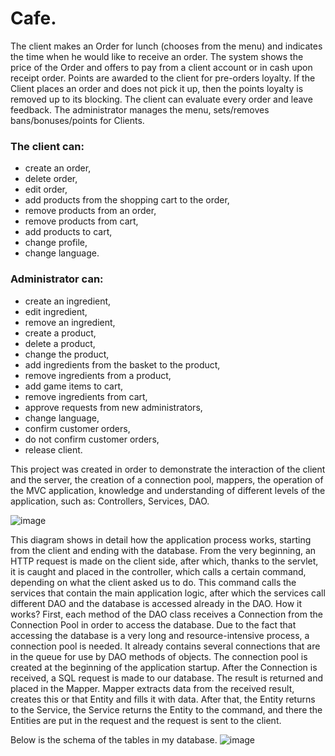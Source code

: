 # Cafe. 
The client makes an Order for lunch (chooses from the menu) and indicates the time
when he would like to receive an order. The system shows the price of the Order and
offers to pay from a client account or in cash upon receipt
order. Points are awarded to the client for pre-orders
loyalty. If the Client places an order and does not pick it up, then the points
loyalty is removed up to its blocking. The client can evaluate
every order and leave feedback. The administrator manages the menu,
sets/removes bans/bonuses/points for Clients.

### The client can:
+ create an order,
+ delete order,
+ edit order,
+ add products from the shopping cart to the order,
+ remove products from an order,
+ remove products from cart,
+ add products to cart,
+ change profile,
+ change language.

### Administrator can:
+ create an ingredient,
+ edit ingredient,
+ remove an ingredient,
+ create a product,
+ delete a product,
+ change the product,
+ add ingredients from the basket to the product,
+ remove ingredients from a product,
+ add game items to cart,
+ remove ingredients from cart,
+ approve requests from new administrators,
+ change language,
+ confirm customer orders,
+ do not confirm customer orders,
+ release client.


This project was created in order to demonstrate the interaction of the client and the server, the creation of a connection pool, mappers, the operation of the MVC application, knowledge and understanding of different levels of the application, such as: Controllers, Services, DAO.


![image](https://user-images.githubusercontent.com/51529773/192051361-48446ca7-00f9-4e46-bd81-562acecb2b62.png)

This diagram shows in detail how the application process works, starting from the client and ending with the database.
From the very beginning, an HTTP request is made on the client side, after which, thanks to the servlet, it is caught and placed in the controller, which calls a certain command, depending on what the client asked us to do. This command calls the services that contain the main application logic, after which the services call different DAO and the database is accessed already in the DAO.
How it works? First, each method of the DAO class receives a Connection from the Connection Pool in order to access the database.
Due to the fact that accessing the database is a very long and resource-intensive process, a connection pool is needed. It already contains several connections that are in the queue for use by DAO methods of objects. The connection pool is created at the beginning of the application startup.
After the Connection is received, a SQL request is made to our database. The result is returned and placed in the Mapper.
Mapper extracts data from the received result, creates this or that Entity and fills it with data.
After that, the Entity returns to the Service, the Service returns the Entity to the command, and there the Entities are put in the request and the request is sent to the client.

Below is the schema of the tables in my database.
![image](https://user-images.githubusercontent.com/51529773/192054306-b34fb363-b2f0-4201-a3c6-f02c97156387.png)
